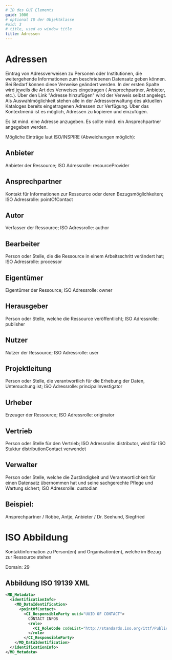 ```yaml
---
# ID des GUI Elements
guid: 1000
# optional ID der Objektklasse
#oid: 3
# title, used as window title
title: Adressen
---
```


# Adressen

Eintrag von Adressverweisen zu Personen oder Institutionen, die weitergehende Informationen zum beschriebenen Datensatz geben können. Bei Bedarf können diese Verweise geändert werden. In der ersten Spalte wird jeweils die Art des Verweises eingetragen ( Ansprechpartner, Anbieter, etc.). Über den Link "Adresse hinzufügen" wird der Verweis selbst angelegt. Als Auswahlmöglichkeit stehen alle in der Adressverwaltung des aktuellen Kataloges bereits eingetragenen Adressen zur Verfügung. Über das Kontextmenü ist es möglich, Adressen zu kopieren und einzufügen.


Es ist mind. eine Adresse anzugeben. Es sollte mind. ein Ansprechpartner angegeben werden.

Mögliche Einträge laut ISO/INSPIRE (Abweichungen möglich):

## Anbieter

Anbieter der Ressource; ISO Adressrolle: resourceProvider

## Ansprechpartner

Kontakt für Informationen zur Ressource oder deren Bezugsmöglichkeiten; ISO Adressrolle: pointOfContact

## Autor

Verfasser der Ressource; ISO Adressrolle: author

## Bearbeiter

Person oder Stelle, die die Ressource in einem Arbeitsschritt verändert hat; ISO Adressrolle: processor

## Eigentümer

Eigentümer der Ressource; ISO Adressrolle: owner

## Herausgeber

Person oder Stelle, welche die Ressource veröffentlicht; ISO Adressrolle: publisher

## Nutzer

Nutzer der Ressource; ISO Adressrolle: user

## Projektleitung

Person oder Stelle, die verantwortlich für die Erhebung der Daten, Untersuchung ist; ISO Adressrolle: principalInvestigator

## Urheber

Erzeuger der Ressource; ISO Adressrolle: originator

## Vertrieb

Person oder Stelle für den Vertrieb; ISO Adressrolle: distributor, wird für ISO Stuktur distributionContact verwendet

## Verwalter

Person oder Stelle, welche die Zuständigkeit und Verantwortlichkeit für einen Datensatz übernommen hat und seine sachgerechte Pflege und Wartung sichert; ISO Adressrolle: custodian


## Beispiel:

Ansprechpartner / Robbe, Antje, Anbieter / Dr. Seehund, Siegfried

# ISO Abbildung

Kontaktinformation zu Person(en) und Organisation(en), welche im Bezug zur Ressource stehen

Domain: 29


## Abbildung ISO 19139 XML

```XML
<MD_Metadata>
  <identificationInfo>
    <MD_DataIdentification>
      <pointOfContact>
        <CI_ResponsibleParty uuid="UUID OF CONTACT">
          CONTACT INFOS
          <role>
            <CI_RoleCode codeList="http://standards.iso.org/ittf/PubliclyAvailableStandards/ISO_19139_Schemas/resources/codelist/gmxCodelists.xml#CI_RoleCode" codeListValue="ROLE CODE"/>
          </role>
        </CI_ResponsibleParty>
    </MD_DataIdentification>
  </identificationInfo>
</MD_Metadata>
```